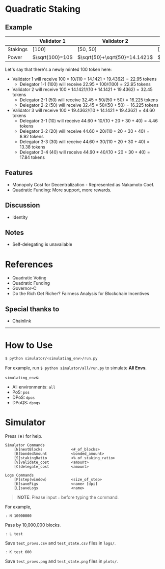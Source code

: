 
# Quadratic Staking

## Example

|   | Validator 1 | Validator 2 | Validator 3 | 
|---|---|---|---|
|Stakings|[100]|[50, 50]|[10, 20, 30, 40]|
|Power|$\sqrt{100}=10$|$\sqrt{50}+\sqrt{50}=14.1421$|$\sqrt{10}+\sqrt{20}+\sqrt{30}+\sqrt{40}=19.4362$|

Let's say that there's a newly minted $100$ token here:

* Validator 1 will receive $100 * 10 / (10 + 14.1421 + 19.4362) = 22.95$ tokens
    * Delegator 1-1 ($100$) will receive $22.95 * 100 / (100) = 22.95$ tokens
* Validator 2 will receive $100 * 14.1421 / (10 + 14.1421 + 19.4362) = 32.45$ tokens
    * Delegator 2-1 ($50$) will receive $32.45 * 50 / (50 + 50) = 16.225$ tokens
    * Delegator 2-2 ($50$) will receive $32.45 * 50 / (50 + 50) = 16.225$ tokens
* Validator 3 will receive $100 * 19.4362 / (10 + 14.1421 + 19.4362) = 44.60$ tokens
    * Delegator 3-1 ($10$) will receive $44.60 * 10 / (10 + 20 + 30 + 40) = 4.46$ tokens
    * Delegator 3-2 ($20$) will receive $44.60 * 20 / (10 + 20 + 30 + 40) = 8.92$ tokens
    * Delegator 3-3 ($30$) will receive $44.60 * 30 / (10 + 20 + 30 + 40) = 13.38$ tokens
    * Delegator 3-4 ($40$) will receive $44.60 * 40 / (10 + 20 + 30 + 40) = 17.84$ tokens

<!--
* Level 1: Distributes Quadratic
    * Level 2: Distributes Linearly
-->

<!-- effect: more decentralizing -->

## Features

- Monopoly Cost for Decentralization - Represented as Nakamoto Coef.
- Quadratic Funding: More support, more rewards.

## Discussion

- Identity

## Notes

- Self-delegating is unavailable

# References

- Quadratic Voting
- Quadratic Funding
- Governor-C
- Do the Rich Get Richer? Fairness Analysis for Blockchain Incentives

## Special thanks to

- Chainlink

---

# How to Use

```bash
$ python simulator/<simulating_env>/run.py
```

For example, run `$ python simulator/all/run.py` to simulate **All Envs**.

`simulating_env`s:

* All environments: `all`
* PoS: `pos`
* DPoS: `dpos`
* DPoQS: `dpoqs`

# Simulator

Press `[H]` for help.

```
Simulator Commands
    [N]nextBlocks             <#_of_blocks>
    [B]bondedAmount           <bonded_amount>
    [S]stakingRatio           <%_of_staking_ratio>
    [V]validate_cost          <amount>
    [C]delegate_cost          <amount>

Logs Commands
    [P]step(window)           <size_of_step>
    [K]saveFigs               <name> [dpi]
    [L]saveLogs               <name>
```

> **NOTE**: Please input `:` before typing the command.

For example,

```
: N 10000000
```

Pass by 10,000,000 blocks.

```
: L test
```

Save `test_provs.csv` and `test_state.csv` files in `logs/`.

```
: K test 600
```

Save `test_provs.png` and `test_state.png` files in `plots/`.

<!--
# TODO
- set bondedAmount
- Cost norm dist.
- Smart agents (AI)
- Transition Progress Bar
-->

<!--
# TODO?
- N step: for loop -> one transition
- Console mode
- Genesis JSON
- Exception handling
- Supernova
    - Distributions
- x-axis w/ time (d/m/y)
-->
